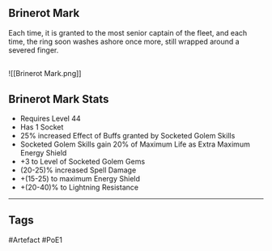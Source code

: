 ## Brinerot Mark
Each time, it is granted to the most senior captain of the fleet,
and each time, the ring soon washes ashore once more,
still wrapped around a severed finger.
##
![[Brinerot Mark.png]]
## Brinerot Mark Stats
- Requires Level 44
- Has 1 Socket
- 25% increased Effect of Buffs granted by Socketed Golem Skills
- Socketed Golem Skills gain 20% of Maximum Life as Extra Maximum Energy Shield
- +3 to Level of Socketed Golem Gems
- (20-25)% increased Spell Damage
- +(15-25) to maximum Energy Shield
- +(20-40)% to Lightning Resistance


---
## Tags
#Artefact
#PoE1